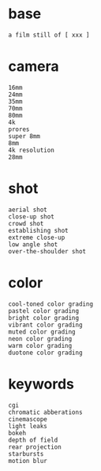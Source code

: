 # base

	a film still of [ xxx ]

# camera

	16mm
	24mm
	35mm
	70mm
	80mm
	4k
	prores
	super 8mm
	8mm
	4k resolution
	28mm

# shot

	aerial shot
	close-up shot
	crowd shot
	establishing shot
	extreme close-up
	low angle shot
	over-the-shoulder shot

# color

	cool-toned color grading
	pastel color grading
	bright color grading
	vibrant color grading
	muted color grading
	neon color grading
	warm color grading
	duotone color grading

# keywords

	cgi
	chromatic abberations
	cinemascope
	light leaks
	bokeh
	depth of field
	rear projection
	starbursts
	motion blur

